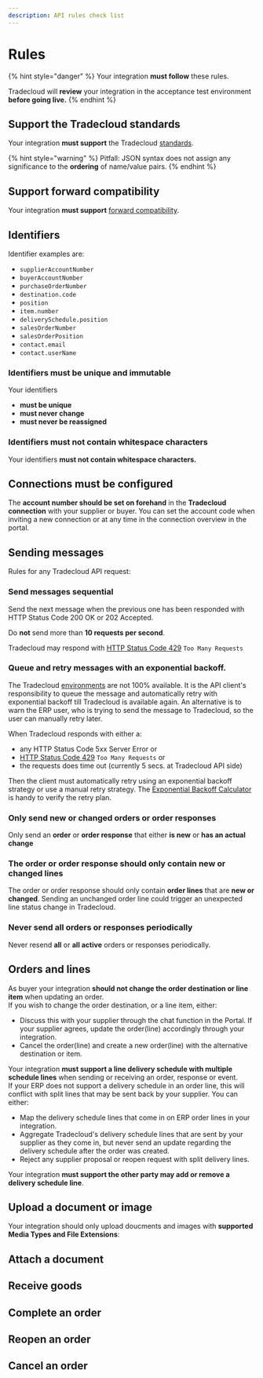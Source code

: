 ```yaml
---
description: API rules check list
---
```


# Rules

{% hint style="danger" %}
Your integration **must follow** these rules.

Tradecloud will **review** your integration in the acceptance test environment **before going live.**
{% endhint %}

## Support the Tradecloud standards

Your integration **must support** the Tradecloud [standards](standards.md).

{% hint style="warning" %}
Pitfall: JSON syntax does not assign any significance to the **ordering** of name/value pairs.
{% endhint %}

## Support forward compatibility

Your integration **must support** [forward compatibility](compatibility.md#forward-compatibility).

## Identifiers

Identifier examples are:

* `supplierAccountNumber`
* `buyerAccountNumber`
* `purchaseOrderNumber`
* `destination.code`
* `position`
* `item.number`
* `deliverySchedule.position`
* `salesOrderNumber`
* `salesOrderPosition`
* `contact.email`
* `contact.userName`

### Identifiers must be unique and immutable

Your identifiers

* **must be unique**
* **must never change**
* **must never be reassigned**

### Identifiers must not contain whitespace characters

Your identifiers **must not contain whitespace characters.**

## Connections must be configured

The **account number should be set on forehand** in the **Tradecloud connection** with your supplier or buyer. You can set the account code when inviting a new connection or at any time in the connection overview in the portal.

## Sending messages

Rules for any Tradecloud API request:

### Send messages sequential

Send the next message when the previous one has been responded with HTTP Status Code 200 OK or 202 Accepted.

Do **not** send more than **10 requests per second**.

Tradecloud may respond with [HTTP Status Code 429](https://tools.ietf.org/html/rfc6585#section-4) `Too Many Requests`

### Queue and retry messages with an exponential backoff.

The Tradecloud [environments](environments.md) are not 100% available. It is the API client's responsibility to queue the message and automatically retry with exponential backoff till Tradecloud is available again. An alternative is to warn the ERP user, who is trying to send the message to Tradecloud, so the user can manually retry later.

When Tradecloud responds with either a: 

- any HTTP Status Code 5xx Server Error or
- [HTTP Status Code 429](https://tools.ietf.org/html/rfc6585#section-4) `Too Many Requests` or 
- the requests does time out (currently 5 secs. at Tradecloud API side)
  
Then the client must automatically retry using an exponential backoff strategy or use a manual retry strategy. 
The [Exponential Backoff Calculator](http://backoffcalculator.com/?interval=5&rate=2&attempts=5) is handy to verify the retry plan.

### Only send new or changed orders or order responses

Only send an **order** or **order response** that either **is new** or **has an actual change**

### The order or order response should only contain new or changed lines

The order or order response should only contain **order lines** that are **new or changed**. Sending an unchanged order line could trigger an unexpected line status change in Tradecloud.

### Never send all orders or responses periodically

Never resend **all** or **all active** orders or responses periodically.

## Orders and lines

As buyer your integration **should not change the order destination or line item** when updating an order.  
If you wish to change the order destination, or a line item, either:

* Discuss this with your supplier through the chat function in the Portal. If your supplier agrees, update the order\(line\) accordingly through your integration.
* Cancel the order\(line\) and create a new order\(line\) with the alternative destination or item.

Your integration **must support a line delivery schedule with multiple schedule lines** when sending or receiving an order, response or event.  
If your ERP does not support a delivery schedule in an order line, this will conflict with split lines that may be sent back by your supplier. You can either:

* Map the delivery schedule lines that come in on ERP order lines in your integration.
* Aggregate Tradecloud's delivery schedule lines that are sent by your supplier as they come in, but never send an update regarding the delivery schedule after the order was created.
* Reject any supplier proposal or reopen request with split delivery lines.

Your integration **must support the other party may add or remove a delivery schedule line**.

## Upload a document or image

Your integration should only upload doucments and images with **supported Media Types and File Extensions**:

## Attach a document

## Receive goods

## Complete an order

## Reopen an order

## Cancel an order

